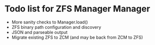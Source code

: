 # Todo list for ZFS Manager Manager

- More sanity checks to Manager.load()
- ZFS binary path configuration and discovery
- JSON and parseable output
- Migrate existing ZFS to ZCM (and may be back from ZCM to ZFS)